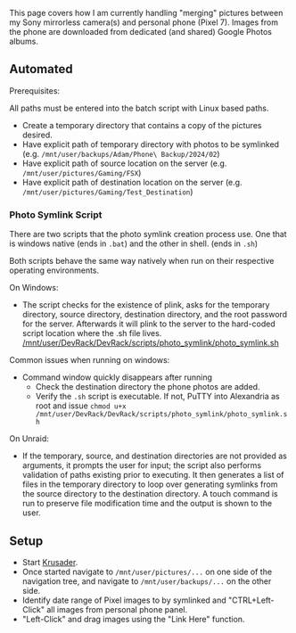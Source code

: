 This page covers how I am currently handling "merging" pictures between my Sony mirrorless camera(s) and personal phone (Pixel 7). Images from the phone are downloaded from dedicated (and shared) Google Photos albums.

## Automated

Prerequisites:

All paths must be entered into the batch script with Linux based paths.

- Create a temporary directory that contains a copy of the pictures desired.
- Have explicit path of temporary directory with photos to be symlinked (e.g. `/mnt/user/backups/Adam/Phone\ Backup/2024/02`)
- Have explicit path of source location on the server (e.g. `/mnt/user/pictures/Gaming/FSX`)
- Have explicit path of destination location on the server (e.g. `/mnt/user/pictures/Gaming/Test_Destination`)

### Photo Symlink Script

There are two scripts that the photo symlink creation process use. One that is windows native (ends in `.bat`) and the other in shell. (ends in `.sh`)

Both scripts behave the same way natively when run on their respective operating environments.

On Windows:

- The script checks for the existence of plink, asks for the temporary directory, source directory, destination directory, and the root password for the server. Afterwards it will plink to the server to the hard-coded script location where the .sh file lives. [/mnt/user/DevRack/DevRack/scripts/photo_symlink/photo_symlink.sh](https://github.com/adamzvolanek/DevRack/blob/main/scripts/photo_symlink/photo_symlink.sh)

Common issues when running on windows:

- Command window quickly disappears after running
  - Check the destination directory the phone photos are added.
  - Verify the `.sh` script is executable. If not, PuTTY into Alexandria as root and issue `chmod u+x /mnt/user/DevRack/DevRack/scripts/photo_symlink/photo_symlink.sh`

On Unraid:

- If the temporary, source, and destination directories are not provided as arguments, it prompts the user for input; the script also performs validation of paths existing prior to executing. It then generates a list of files in the temporary directory to loop over generating symlinks from the source directory to the destination directory. A touch command is run to preserve file modification time and the output is shown to the user.

## Setup

- Start [Krusader](./unraid#once-booted).
- Once started navigate to `/mnt/user/pictures/...` on one side of the navigation tree, and navigate to `/mnt/user/backups/...` on the other side.
- Identify date range of Pixel images to by symlinked and "CTRL+Left-Click" all images from personal phone panel.
- "Left-Click" and drag images using the "Link Here" function.
